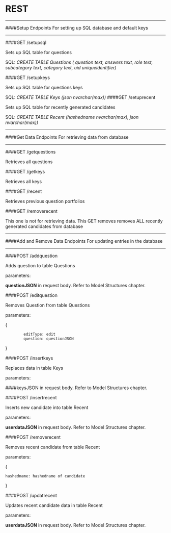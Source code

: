 # REST

- - -
####Setup Endpoints
For setting up SQL database and default keys
- - -


####GET /setupsql

Sets up SQL table for questions

SQL:
*CREATE TABLE Questions ( question text, answers text, role text, subcategory text, category text, uid uniqueidentifier)*

####GET /setupkeys

Sets up SQL table for questions keys

SQL:
*CREATE TABLE Keys (json nvarchar(max))*
####GET /setuprecent

Sets up SQL table for recently generated candidates

SQL:
*CREATE TABLE Recent (hashedname nvarchar(max), json nvarchar(max))*

- - -
####Get Data Endpoints
For retrieving data from database
- - -

####GET /getquestions

Retrieves all questions

####GET /getkeys

Retrieves all keys

####GET /recent

Retrieves previous question portfolios

####GET /removerecent

This one is not for retrieving data.
This GET removes removes ALL recently generated candidates from database

- - -
####Add and Remove Data Endpoints
For updating entries in the database
- - -

####POST /addquestion

Adds question to table Questions

parameters:

**questionJSON** in request body. Refer to Model Structures chapter.

####POST /editquestion

Removes Question from table Questions

parameters:

{

            editType: edit
            question: questionJSON

}

####POST /insertkeys

Replaces data in table Keys

parameters:

####keysJSON in request body. Refer to Model Structures chapter.


####POST /insertrecent

Inserts new candidate into table Recent

parameters:

**userdataJSON** in request body. Refer to Model Structures chapter.

####POST /removerecent

Removes recent candidate from table Recent

parameters:

{

    hashedname: hashedname of candidate

}

####POST /updatrecent

Updates recent candidate data in table Recent

parameters:

**userdataJSON** in request body. Refer to Model Structures chapter.




